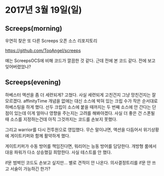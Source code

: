 # 2017년 3월 19일(일)
## Screeps(morning)
우연히 찾은 또 다른 Screeps 오픈 소스 리포지토리

https://github.com/TooAngel/screeps

얘는 ScreepsOCS에 비해 코드가 깔끔한 것 같다.
근데 전에 본 코드 같다. 전에 보고 잊어버렸었나?

## Screeps(evening)
하베스터 액션을 좀 더 세련되게? 고쳤다. 사실 세련되게 고친건지 그냥 망친건지는 잘 모르겠다.
affinityTime 개념을 없애는 대신 소스에 박혀 있는 크립 수가 작은 순서대로 하베스팅을 하게 했다. 선두 크립이 소스에 붙을 때까지는 두 번째 소스에 안 간다는 단점이 있는데 이게 얼마나 영향을 주는지는 고려를 해봐야겠다. 사실 더 좋은 건 스폰될 때 소스를 지정하는건데 아직 그것까지는 코드를 손보지 못했다.

그리고 warrior를 다시 전투원으로 영입했다. 무슨 말이냐면, 액션을 다듬어서 위기상황에 게이트키퍼와 함께 활약하게 했다.

게이트키퍼가 수동 방어를 책임진다면, 워리어는 능동 방어를 담당한다. 개방형 룸에서 대응 파워가 다소 상승했길 희망한다. 사실 테스트를 안 했다.

if문 범벅인 코드도 손보고 싶지만... 별로 견적이 안 나온다. 의사결정트리를 if문 안 쓰고 서술이 가능하긴 한가?
